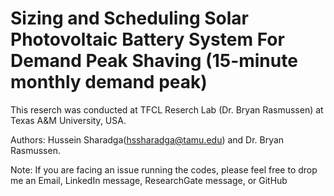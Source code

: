 # Sizing and Scheduling Solar Photovoltaic Battery System For Demand Peak Shaving (15-minute monthly demand peak)

This reserch was conducted at TFCL Reserch Lab (Dr. Bryan Rasmussen) at Texas A&M University, USA.





Authors: Hussein Sharadga(hssharadga@tamu.edu) and Dr. Bryan Rasmussen.


Note: If you are facing an issue running the codes, please feel free to drop me an Email, LinkedIn message, ResearchGate message, or GitHub

